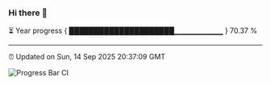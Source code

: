 ### Hi there 👋

⏳ Year progress { █████████████████████▁▁▁▁▁▁▁▁▁ } 70.37 %

---

⏰ Updated on Sun, 14 Sep 2025 20:37:09 GMT

![Progress Bar CI](https://github.com/IshwaranRudhara/GIT-ACTION/workflows/Progress%20Bar%20CI/badge.svg)
